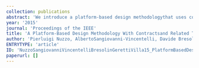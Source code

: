 ```yaml
---
collection: publications
abstract: 'We introduce a platform-based design methodologythat uses contracts to specify and abstract thecomponents of a cyber-physical system (CPS), andprovide formal support to the entire CPS designflow. The design is carried out as a sequence ofrefinement steps from a high-level specificationto an implementation built out of a library ofcomponents at the lower level. We reviewformalisms and tools that can be used to specify,analyze, or synthesize the design at differentlevels of abstraction. For each level, wehighlight how the contract operations can beconcretely computed as well as the researchchallenges that should be faced to fully implementthem. We illustrate our approach on the design ofembedded controllers for aircraft electric powerdistribution systems.'
year: '2015'
journal: 'Proceedings of the IEEE'
title: 'A Platform-Based Design Methodology With Contractsand Related Tools for the Design of Cyber-PhysicalSystems'
author: 'Pierluigi Nuzzo, AlbertoSangiovanni-Vincentelli, Davide Bresolin,Luca Geretti, Tiziano Villa'
ENTRYTYPE: 'article'
ID: 'NuzzoSangiovanniVincentelliBresolinGerettiVilla15_PlatformBasedDesignMethodologyWithContractsRelatedTools'
paperurl: []
---
```

